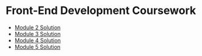 # Front-End Development Coursework
- [Module 2 Solution](/mod2_solution/index.html)
- [Module 3 Solution](/mod3_solution/index.html)
- [Module 4 Solution](/mod4_solution/index.html)
- [Module 5 Solution](/mod5_solution/index.html)